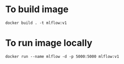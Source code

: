 # To build image
```docker build . -t mlflow:v1```

# To run image locally
```docker run --name mlflow -d -p 5000:5000 mlflow:v1```